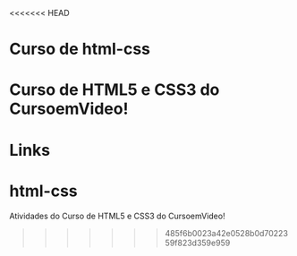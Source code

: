 <<<<<<< HEAD
# Curso de html-css
<h1>Curso de HTML5 e CSS3 do CursoemVideo!</h1>

 Links 
=======
# html-css
 Atividades do Curso de HTML5 e CSS3 do CursoemVideo!

 
>>>>>>> 485f6b0023a42e0528b0d7022359f823d359e959
